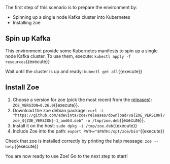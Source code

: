 The first step of this scenario is to prepare the environment by:

- Spinning up a single node Kafka cluster into Kubernetes
- Installing zoe

## Spin up Kafka

This environment provide some Kubernetes manifests to spin up a single node Kafka cluster. To use them, execute: `kubectl apply -f resources`{{execute}}

Wait until the cluster is up and ready: `kubectl get all`{{execute}}

## Install Zoe

1. Choose a version for zoe (pick the most recent from the [releases](https://github.com/adevinta/zoe/releases)): `ZOE_VERSION=0.26.0`{{execute}}.
2. Download the zoe debian package: `curl -L "https://github.com/adevinta/zoe/releases/download/v${ZOE_VERSION}/zoe_${ZOE_VERSION}-1_amd64.deb" -o /tmp/zoe.deb`{{execute}}.
3. Install it on the host: `sudo dpkg -i /tmp/zoe.deb`{{execute}}
4. Include Zoe into the path: `export PATH="$PATH:/opt/zoe/bin"`{{execute}}

Check that zoe is installed correctly by printing the help message: `zoe --help`{{execute}}

You are now ready to use Zoe! Go to the next step to start!
